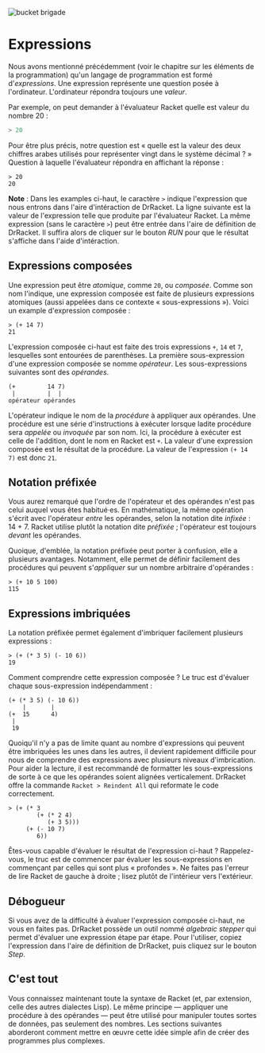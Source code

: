 ![bucket brigade](https://people.eecs.berkeley.edu/~bh/ss-pics/bucket.jpg)

# Expressions

Nous avons mentionné précédemment (voir le chapitre sur les éléments 
de la programmation) qu'un langage de programmation est formé
d'*expressions*. Une expression représente une question posée à
l'ordinateur. L'ordinateur répondra toujours une *valeur*. 

Par exemple, on peut demander à l'évaluateur Racket quelle est valeur du
nombre 20 :

```scheme
> 20
```

Pour être plus précis, notre question est « quelle est la valeur des
deux chiffres arabes utilisés pour représenter vingt dans le système
décimal ? » Question à laquelle l'évaluateur répondra en affichant la
réponse :

```racket
> 20
20
```

**Note** : Dans les examples ci-haut, le caractère `>` indique
l'expression que nous entrons dans l'aire d'intéraction de DrRacket. La
ligne suivante est la valeur de l'expression telle que produite par
l'évaluateur Racket. La même expression (sans le caractère `>`) peut
être entrée dans l'aire de définition de DrRacket. Il suffira alors de
cliquer sur le bouton *RUN* pour que le résultat s'affiche dans l'aide
d'intéraction.

## Expressions composées

Une expression peut être *atomique*, comme `20`, ou *composée*. 
Comme son nom l'indique, une expression composée est faite de 
plusieurs expressions atomiques (aussi appelées dans ce contexte 
« sous-expressions »). Voici un example d'expression composée :

```racket
> (+ 14 7)
21
```

L'expression composée ci-haut est faite des trois expressions `+`, 
`14` et `7`, lesquelles sont entourées de parenthèses. La première
sous-expression d'une expression composée se nomme *opérateur*. 
Les sous-expressions suivantes sont des *opérandes*.

```
(+         14 7)
 |         |  |
opérateur opérandes
```

L'opérateur indique le nom de la *procédure* à appliquer aux
opérandes. Une procédure est une série d'instructions à exécuter lorsque
ladite procédure sera *appelée* ou *invoquée* par son nom. Ici, la
procédure à exécuter est celle de l'addition, dont le nom en Racket est
`+`. La valeur d'une expression composée est le résultat de la
procédure. La valeur de l'expression `(+ 14 7)` est donc `21`.

## Notation préfixée

Vous aurez remarqué que l'ordre de l'opérateur et des opérandes n'est
pas celui auquel vous êtes habitué·es. En mathématique, la même
opération s'écrit avec l'opérateur *entre* les opérandes, selon la
notation dite *infixée* : 14 + 7. Racket utilise plutôt la notation
dite *préfixée* ; l'opérateur est toujours *devant* les opérandes. 

Quoique, d'emblée, la notation préfixée peut porter à confusion, elle a
plusieurs avantages. Notamment, elle permet de définir facilement des
procédures qui peuvent s'*appliquer* sur un nombre arbitraire
d'opérandes :

```racket
> (+ 10 5 100)
115
```

## Expressions imbriquées

La notation préfixée permet également d'imbriquer facilement plusieurs
expressions :

```racket
> (+ (* 3 5) (- 10 6))
19
```

Comment comprendre cette expression composée ? Le truc est d'évaluer
chaque sous-expression indépendamment :

```
(+ (* 3 5) (- 10 6))
    |       |
(+  15      4)
 |
 19
```

Quoiqu'il n'y a pas de limite quant au nombre d'expressions qui peuvent
être imbriquées les unes dans les autres, il devient rapidement
difficile pour nous de comprendre des expressions avec plusieurs niveaux
d'imbrication. Pour aider la lecture, il est recommandé de formatter les
sous-expressions de sorte à ce que les opérandes soient alignées
verticalement. DrRacket offre la commande `Racket > Reindent All` qui
reformate le code correctement.

```racket
> (+ (* 3
        (+ (* 2 4)
           (+ 3 5)))
     (+ (- 10 7)
        6))
```

Êtes-vous capable d'évaluer le résultat de l'expression ci-haut ?
Rappelez-vous, le truc est de commencer par évaluer les sous-expressions
en commençant par celles qui sont plus « profondes ». Ne faites pas
l'erreur de lire Racket de gauche à droite ; lisez plutôt de l'intérieur
vers l'extérieur.

## Débogueur

Si vous avez de la difficulté à évaluer l'expression composée ci-haut,
ne vous en faites pas. DrRacket possède un outil nommé *algebraic
stepper* qui permet d'évaluer une expression étape par étape. Pour
l'utiliser, copiez l'expression dans l'aire de définition de DrRacket,
puis cliquez sur le bouton *Step*.

## C'est tout

Vous connaissez maintenant toute la syntaxe de Racket (et, par
extension, celle des autres dialectes Lisp). Le même principe —
appliquer une procédure à des opérandes — peut être utilisé pour
manipuler toutes sortes de données, pas seulement des nombres. Les
sections suivantes aborderont comment mettre en œuvre cette idée 
simple afin de créer des programmes plus complexes.

